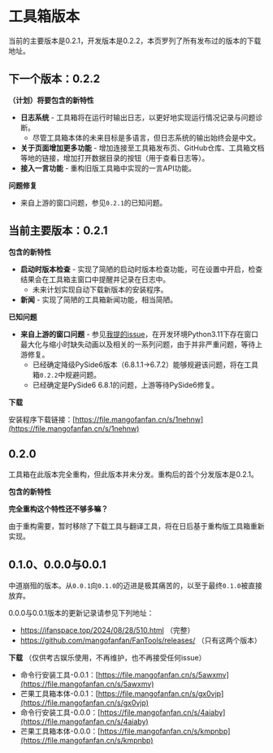 # 工具箱版本

当前的主要版本是0.2.1，开发版本是0.2.2，本页罗列了所有发布过的版本的下载地址。

## 下一个版本：0.2.2

**（计划）将要包含的新特性**

* **日志系统** - 工具箱将在运行时输出日志，以更好地实现运行情况记录与问题诊断。
    - 尽管工具箱本体的未来目标是多语言，但日志系统的输出始终会是中文。
* **关于页面增加更多功能** - 增加连接至工具箱发布页、GitHub仓库、工具箱文档等地的链接，增加打开数据目录的按钮（用于查看日志等）。
* **接入一言功能** - 重构旧版工具箱中实现的一言API功能。

**问题修复**

* 来自上游的窗口问题，参见`0.2.1`的已知问题。

## 当前主要版本：0.2.1

**包含的新特性**

* **启动时版本检查** - 实现了简陋的启动时版本检查功能，可在设置中开启，检查结果会在工具箱主窗口中提醒并记录在日志中。
    - 未来计划实现自动下载新版本的安装程序。
* **新闻** - 实现了简陋的工具箱新闻功能，相当简陋。 

**已知问题**

* **来自上游的窗口问题** - 参见[我提的issue](https://github.com/zhiyiYo/PyQt-Frameless-Window/issues/178)，在开发环境Python3.11下存在窗口最大化与缩小时缺失动画以及相关的一系列问题，由于并非严重问题，等待上游修复。
    - 已经确定降级PySide6版本（6.8.1.1->6.7.2）能够规避该问题，将在工具箱`0.2.2`中规避问题。
    - 已经确定是PySide6 6.8.1的问题，上游等待PySide6修复。

**下载**

安装程序下载链接：[https://file.mangofanfan.cn/s/1nehnw](https://file.mangofanfan.cn/s/1nehnw)

## 0.2.0

工具箱在此版本完全重构，但此版本并未分发。重构后的首个分发版本是0.2.1。

**包含的新特性**

**完全重构这个特性还不够多嘛？**

由于重构需要，暂时移除了下载工具与翻译工具，将在日后基于重构版工具箱重新实现。

## 0.1.0、0.0.0与0.0.1

中道崩殂的版本。从`0.0.1`向`0.1.0`的迈进是极其痛苦的，以至于最终`0.1.0`被直接放弃。

0.0.0与0.0.1版本的更新记录请参见下列地址：

* https://ifanspace.top/2024/08/28/510.html （完整）
* https://github.com/mangofanfan/FanTools/releases/ （只有这两个版本）

**下载** （仅供考古娱乐使用，不再维护，也不再接受任何issue）

* 命令行安装工具-0.0.1：[https://file.mangofanfan.cn/s/5awxmv](https://file.mangofanfan.cn/s/5awxmv)
* 芒果工具箱本体-0.0.1：[https://file.mangofanfan.cn/s/gx0vjp](https://file.mangofanfan.cn/s/gx0vjp)
* 命令行安装工具-0.0.0：[https://file.mangofanfan.cn/s/4aiaby](https://file.mangofanfan.cn/s/4aiaby)
* 芒果工具箱本体-0.0.0：[https://file.mangofanfan.cn/s/kmpnbp](https://file.mangofanfan.cn/s/kmpnbp)